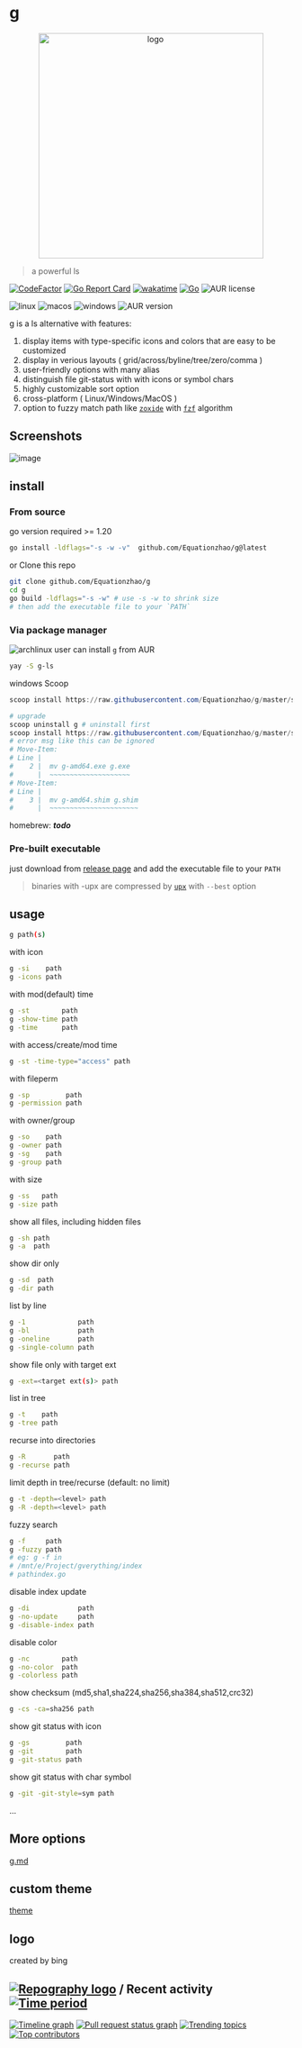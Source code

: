 # g

<div style="text-align: center;"><img src="logo.jpg" width="400"  alt="logo"/></div>

> a powerful ls

[![CodeFactor](https://www.codefactor.io/repository/github/equationzhao/g/badge/master)](https://www.codefactor.io/repository/github/equationzhao/g/overview/master)
[![Go Report Card](https://goreportcard.com/badge/github.com/Equationzhao/g)](https://goreportcard.com/report/github.com/Equationzhao/g)
[![wakatime](https://wakatime.com/badge/github/Equationzhao/g.svg)](https://wakatime.com/badge/github/Equationzhao/g)
[![Go](https://github.com/Equationzhao/g/actions/workflows/go.yml/badge.svg)](https://github.com/Equationzhao/g/actions/workflows/go.yml)
![AUR license](https://img.shields.io/aur/license/g-ls)

![linux](https://img.shields.io/badge/Linux-FCC624?style=for-the-badge&logo=linux&logoColor=black)
![macos](https://img.shields.io/badge/mac%20os-000000?style=for-the-badge&logo=apple&logoColor=white)
![windows](https://img.shields.io/badge/Windows-0078D6?style=for-the-badge&logo=windows&logoColor=white)
![AUR version](https://img.shields.io/aur/version/g-ls?color=1793d1&label=g-ls&logo=arch-linux&style=for-the-badge)

g is a ls alternative with features:

1. display items with type-specific icons and colors that are easy to be customized
2. display in verious layouts ( grid/across/byline/tree/zero/comma )
3. user-friendly options with many alias
4. distinguish file git-status with with icons or symbol chars
5. highly customizable sort option
6. cross-platform ( Linux/Windows/MacOS )
7. option to fuzzy match path like [`zoxide`](https://github.com/ajeetdsouza/zoxide) with [`fzf`](https://github.com/junegunn/fzf) algorithm

## Screenshots

![image](./how-g-works.gif)

## install

### From source

go version required >= 1.20

```bash
go install -ldflags="-s -w -v"  github.com/Equationzhao/g@latest
```

or Clone this repo

```bash
git clone github.com/Equationzhao/g
cd g
go build -ldflags="-s -w" # use -s -w to shrink size
# then add the executable file to your `PATH`
```

### Via package manager

![archlinux](https://img.shields.io/badge/Arch_Linux-1793D1?logo=arch-linux&logoColor=white)
user can install `g` from AUR

```bash
yay -S g-ls
```

windows Scoop

```powershell
scoop install https://raw.githubusercontent.com/Equationzhao/g/master/scoop/g.json
```

```powershell
# upgrade
scoop uninstall g # uninstall first
scoop install https://raw.githubusercontent.com/Equationzhao/g/master/scoop/g.json
# error msg like this can be ignored
# Move-Item: 
# Line |
#    2 |  mv g-amd64.exe g.exe
#      |  ~~~~~~~~~~~~~~~~~~~~
# Move-Item: 
# Line |
#    3 |  mv g-amd64.shim g.shim
#      |  ~~~~~~~~~~~~~~~~~~~~~~
```

homebrew: ***todo***

### Pre-built executable

just download from [release page](https://github.com/Equationzhao/g/releases) and add the executable file to your `PATH`

> binaries with -upx are compressed by [`upx`](https://github.com/upx/upx) with `--best` option

## usage

```bash
g path(s)
```

with icon

```bash
g -si    path
g -icons path
```

with mod(default) time

```bash
g -st        path
g -show-time path
g -time      path
```

with access/create/mod time

```bash
g -st -time-type="access" path
```

with fileperm

```bash
g -sp         path
g -permission path
```

with owner/group

```bash
g -so    path
g -owner path
g -sg    path
g -group path
```

with size

```bash
g -ss   path
g -size path
```

show all files, including hidden files

```bash
g -sh path
g -a  path
```

show dir only

```bash
g -sd  path
g -dir path
```

list by line

```bash
g -1             path
g -bl            path
g -oneline       path
g -single-column path
```

show file only with target ext

```bash
g -ext=<target ext(s)> path
```

list in tree

```bash
g -t    path
g -tree path
```

recurse into directories

```bash
g -R       path
g -recurse path
```

limit depth in tree/recurse (default: no limit)

```bash
g -t -depth=<level> path
g -R -depth=<level> path
```

fuzzy search

```bash
g -f     path
g -fuzzy path
# eg: g -f in
# /mnt/e/Project/gverything/index
# pathindex.go
```

disable index update

```bash
g -di            path  
g -no-update     path
g -disable-index path
```

disable color

```bash
g -nc        path
g -no-color  path
g -colorless path
```

show checksum (md5,sha1,sha224,sha256,sha384,sha512,crc32)

```bash
g -cs -ca=sha256 path
```

show git status with icon

```bash
g -gs         path
g -git        path
g -git-status path
```

show git status with char symbol

```bash
g -git -git-style=sym path
```

...

## More options

[g.md](g.md)

## custom theme

[theme](THEME.md)

## logo

created by bing

## [![Repography logo](https://images.repography.com/logo.svg)](https://repography.com) / Recent activity [![Time period](https://images.repography.com/35290882/Equationzhao/g/recent-activity/d06TKxKV8-Bc1zgTdodyAUFkmX-KdMR5ydV1GeE2jJY/r-OWQ7WewQlCCz2r7byT3_mCR0x8LTCx95ZyLfOY7CI_badge.svg)](https://repography.com)

[![Timeline graph](https://images.repography.com/35290882/Equationzhao/g/recent-activity/d06TKxKV8-Bc1zgTdodyAUFkmX-KdMR5ydV1GeE2jJY/r-OWQ7WewQlCCz2r7byT3_mCR0x8LTCx95ZyLfOY7CI_timeline.svg)](https://github.com/Equationzhao/g/commits)
[![Pull request status graph](https://images.repography.com/35290882/Equationzhao/g/recent-activity/d06TKxKV8-Bc1zgTdodyAUFkmX-KdMR5ydV1GeE2jJY/r-OWQ7WewQlCCz2r7byT3_mCR0x8LTCx95ZyLfOY7CI_prs.svg)](https://github.com/Equationzhao/g/pulls)
[![Trending topics](https://images.repography.com/35290882/Equationzhao/g/recent-activity/d06TKxKV8-Bc1zgTdodyAUFkmX-KdMR5ydV1GeE2jJY/r-OWQ7WewQlCCz2r7byT3_mCR0x8LTCx95ZyLfOY7CI_words.svg)](https://github.com/Equationzhao/g/commits)
[![Top contributors](https://images.repography.com/35290882/Equationzhao/g/recent-activity/d06TKxKV8-Bc1zgTdodyAUFkmX-KdMR5ydV1GeE2jJY/r-OWQ7WewQlCCz2r7byT3_mCR0x8LTCx95ZyLfOY7CI_users.svg)](https://github.com/Equationzhao/g/graphs/contributors)
